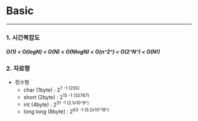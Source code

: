 # Basic
----
### 1. 시간복잡도
#####  O(1) < O(logN) < O(N) < O(NlogN) < O(n^2^) < O(2^N^) < O(N!)

### 2. 자료형
* 정수형
  * char        (1byte) : 2<sup>7 -1  (255)
  * short       (2byte) : 2<sup>15 -1 (32767)
  * int         (4byte) : 2<sup>31 -1 (2.1x10^9^)
  * long long   (8byte) : 2<sup>63 -1 (9.2x10^18^)
